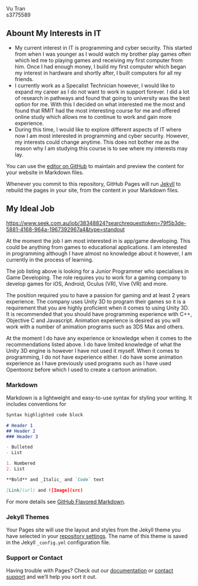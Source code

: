 Vu Tran  
s3775589

## Abount My Interests in IT

-	My current interest in IT is programming and cyber security. This started from when I was younger as I would watch my brother play games often which led me to playing games and receiving my first computer from him. Once I had enough money, I build my first computer which began my interest in hardware and shortly after, I built computers for all my friends. 
-	I currently work as a Specalist Technician however, I would like to expand my career as I do not want to work in support forever. I did a lot of research in pathways and found that going to university was the best option for me. With this I decided on what interested me the most and found that RMIT had the most interesting course for me and offered online study which allows me to continue to work and gain more experience.
-	During this time, I would like to explore different aspects of IT where now I am most interested in programming and cyber security. However, my interests could change anytime. This does not bother me as the reason why I am studying this course is to see where my interests may lay.

You can use the [editor on GitHub](https://github.com/s3775589/Assessment/edit/master/README.md) to maintain and preview the content for your website in Markdown files.

Whenever you commit to this repository, GitHub Pages will run [Jekyll](https://jekyllrb.com/) to rebuild the pages in your site, from the content in your Markdown files.

## My Ideal Job

https://www.seek.com.au/job/38348824?searchrequesttoken=79f5b3de-5881-4168-964a-1967392967a4&type=standout

At the moment the job I am most interested in is app/game developing. This could be anything from games to educational applications. I am interested in programming although I have almost no knowledge about it however, I am currently in the process of learning. 

The job listing above is looking for a Junior Programmer who specialises in Game Developing.  The role requires you to work for a gaming company to develop games for iOS, Android, Oculus (VR), Vive (VR) and more. 

The position required you to have a passion for gaming and at least 2 years experience. The company uses Unity 3D to program their games so it is a requirement that you are highly proficient when it comes to using Unity 3D.  It is recommended that you should have programming experience with C++, Objective C and Javascript. Animation experience is desired as you will work with a number of animation programs such as 3DS Max and others. 

At the moment I do have any experience or knowledge when it comes to the recommendations listed above. I do have limited knowledge of what the Unity 3D engine is however I have not used it myself. When it comes to programming, I do not have experience either. I do have some animation experience as I have previously used programs such as I have used Opentoonz before which I used to create a cartoon animation. 

### Markdown

Markdown is a lightweight and easy-to-use syntax for styling your writing. It includes conventions for

```markdown
Syntax highlighted code block

# Header 1
## Header 2
### Header 3

- Bulleted
- List

1. Numbered
2. List

**Bold** and _Italic_ and `Code` text

[Link](url) and ![Image](src)
```

For more details see [GitHub Flavored Markdown](https://guides.github.com/features/mastering-markdown/).

### Jekyll Themes

Your Pages site will use the layout and styles from the Jekyll theme you have selected in your [repository settings](https://github.com/s3775589/Assessment/settings). The name of this theme is saved in the Jekyll `_config.yml` configuration file.

### Support or Contact

Having trouble with Pages? Check out our [documentation](https://help.github.com/categories/github-pages-basics/) or [contact support](https://github.com/contact) and we’ll help you sort it out.
